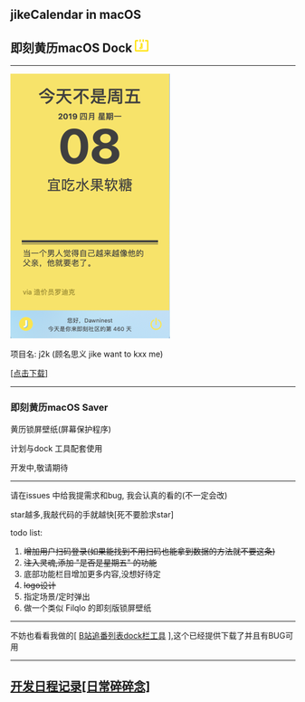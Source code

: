 ## jikeCalendar in macOS

## 即刻黄历macOS Dock <img src="./readSupport/j2k128.png" width=24 height=24/>

------



<img src="./readSupport/08.jpg" width=282 height=468/>

 项目名: j2k (顾名思义 jike want to kxx me)

[[点击下载]](https://github.com/Dawninest/jikeCalendar-macOS/releases/download/v1.0/J2K.zip)

------

### 即刻黄历macOS Saver

黄历锁屏壁纸(屏幕保护程序)

计划与dock 工具配套使用

开发中,敬请期待

------

请在issues 中给我提需求和bug, 我会认真的看的(不一定会改)

star越多,我敲代码的手就越快[死不要脸求star]

todo list:

1. ~~增加用户扫码登录(如果能找到不用扫码也能拿到数据的方法就不要这条)~~
2. ~~注入灵魂,添加 "是否是星期五" 的功能~~
3. 底部功能栏目增加更多内容,没想好待定
4. ~~logo设计~~
5. 指定场景/定时弹出
6. 做一个类似 Filqlo 的即刻版锁屏壁纸

------

不妨也看看我做的[ [B站追番列表dock栏工具](https://github.com/Dawninest/b2k-macos) ],这个已经提供下载了并且有BUG可用

------



## [开发日程记录[日常碎碎念]](./devHis.md)




















